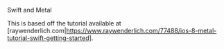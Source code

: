 Swift and Metal

This is based off the tutorial available at [raywenderlich.com|https://www.raywenderlich.com/77488/ios-8-metal-tutorial-swift-getting-started].
